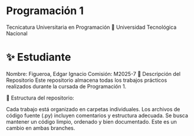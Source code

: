 # Programación 1

Tecnicatura Universitaria en Programación
📍 Universidad Tecnológica Nacional

# ✨ Estudiante

Nombre: Figueroa, Edgar Ignacio
Comisión: M2025-7
📂 Descripción del Repositorio
Este repositorio almacena todas los trabajos prácticos realizados durante la cursada de Programación 1.

📌 Estructura del repositorio:

Cada trabajo está organizado en carpetas individuales.
Los archivos de código fuente (.py) incluyen comentarios y estructura adecuada.
Se busca mantener un código limpio, ordenado y bien documentado.
Este es un cambio en ambas branches.
